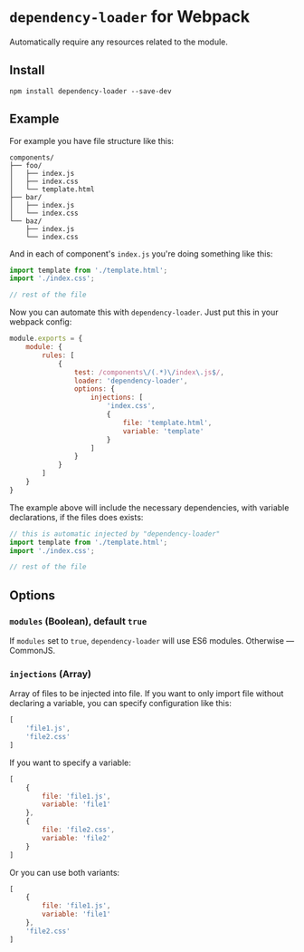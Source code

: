 # `dependency-loader` for Webpack

Automatically require any resources related to the module.

## Install

```
npm install dependency-loader --save-dev
```

## Example

For example you have file structure like this:

```
components/
├── foo/
│   ├── index.js
│   ├── index.css
│   └── template.html
├── bar/
│   ├── index.js
│   └── index.css
└── baz/
    ├── index.js
    └── index.css
```

And in each of component's `index.js` you're doing something like this:

```js
import template from './template.html';
import './index.css';

// rest of the file
```

Now you can automate this with `dependency-loader`. Just put this in your webpack config:

```js
module.exports = {
    module: {
        rules: [
            {
                test: /components\/(.*)\/index\.js$/,
                loader: 'dependency-loader',
                options: {
                    injections: [
                        'index.css',
                        {
                            file: 'template.html',
                            variable: 'template'
                        }
                    ]
                }
            }
        ]
    }
}
```

The example above will include the necessary dependencies, with variable declarations, if the files does exists:

```js
// this is automatic injected by "dependency-loader"
import template from './template.html';
import './index.css';

// rest of the file
```

## Options

### `modules` (Boolean), default `true`

If `modules` set to `true`, `dependency-loader` will use ES6 modules. Otherwise — CommonJS.

### `injections` (Array)

Array of files to be injected into file. If you want to only import file without declaring a variable, you can specify configuration like this:

```js
[
    'file1.js',
    'file2.css'
]
```

If you want to specify a variable:

```js
[
    {
        file: 'file1.js',
        variable: 'file1'
    },
    {
        file: 'file2.css',
        variable: 'file2'
    }
]
```

Or you can use both variants:

```js
[
    {
        file: 'file1.js',
        variable: 'file1'
    },
    'file2.css'
]
```
